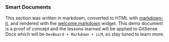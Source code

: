 ### Smart Documents <a name=smart-docs></a>

This section was written in markdown, converted to HTML with [markdown-it](https://github.com/markdown-it/markdown-it), and rendered with the [welcome.markdown](https://github.com/gitsense/devboard/tree/main/packages/welcome/widgets/markdown) widget. This demo document is a proof of concept and the lessons learned will be applied to GitSense Docs which will be `DevBoard + Markdown + LLM`, so stay tuned to learn more.
